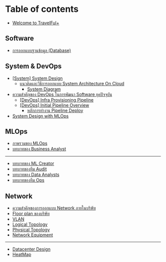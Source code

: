# Table of contents

* [Welcome to TravelFul+](README.md)

## Software

* [การออกแบบฐานข้อมูล (Database)](software/database.md)

## System & DevOps

* [\[System\] System Design](system-and-devops/system-system-design/README.md)
  * [แนวคิดและวิธีการออกแบบ System Architecture On Cloud](system-and-devops/system-system-design/system-architecture-on-cloud/README.md)
    * [System Diagram](system-and-devops/system-system-design/system-architecture-on-cloud/system-diagram.md)
* [ความสำคัญของ DevOps ในการพัฒนา Software ยุคปัจจุบัน](system-and-devops/devops-software/README.md)
  * [\[DevOps\] Infra Provisioning Pipeline](system-and-devops/devops-software/devops-infra-provisioning-pipeline.md)
  * [\[DevOps\] Initial Pipeline Overview](system-and-devops/devops-software/devops-initial-pipeline-overview/README.md)
    * [หลักการทำงาน Pipeline Deploy](system-and-devops/devops-software/devops-initial-pipeline-overview/pipeline-deploy.md)
* [System Design with MLOps](system-and-devops/system-design-with-mlops.md)

## MLOps

* [ภาพรวมของ MLOps](mlops/mlops.md)
* [บทบาทของ Business Analyst](mlops/business-analyst.md)

***

* [บทบาทของ ML Creator](ml-creator.md)
* [บทบาทของทีม Audit](audit.md)
* [บทบาทของ Data Analysts](data-analysts.md)
* [บทบาทของทีม Ops](ops.md)

## Network

* [ความสำคัญของการออกแบบ Network ภายในบริษัท](network/network.md)
* [Floor plan ของบริษัท](network/floor-plan.md)
* [VLAN](network/vlan.md)
* [Logical Topology](network/logical-topology.md)
* [Physical Topology](network/physical-topology.md)
* [Network Equipment](network/network-equipment.md)

***

* [Datacenter Design](datacenter-design.md)
* [HeatMap](heatmap.md)
